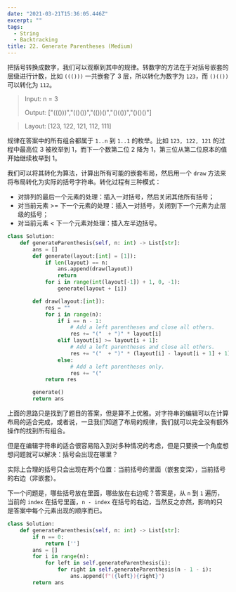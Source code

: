 ```yaml
---
date: "2021-03-21T15:36:05.446Z"
excerpt: ""
tags:
  - String
  - Backtracking
title: 22. Generate Parentheses (Medium)
---
```


把括号转换成数字，我们可以观察到其中的规律。转数字的方法在于对括号嵌套的层级进行计数，比如 `((()))` 一共嵌套了 3 层，所以转化为数字为 `123`，而 `()(())` 可以转化为 `112`。

> Input: n = 3
>
> Output: ["((()))","(()())","(())()","()(())","()()()"]

> Layout: [123, 122, 121, 112, 111]

规律在答案中的所有组合都属于 `1..n` 到 `1..1` 的枚举。比如 `123, 122, 121` 的过程中最高位 3 被枚举到 1，而下一个数第二位 2 降为 1，第三位从第二位原本的值开始继续枚举到 1。

我们可以将其转化为算法，计算出所有可能的嵌套布局，然后用一个 `draw` 方法来将布局转化为实际的括号字符串。转化过程有三种模式：

- 对排列的最后一个元素的处理：插入一对括号，然后关闭其他所有括号；
- 对当前元素 >= 下一个元素的处理：插入一对括号，关闭到下一个元素为止层级的括号；
- 对当前元素 < 下一个元素对处理：插入左半边括号。

```python
class Solution:
    def generateParenthesis(self, n: int) -> List[str]:
        ans = []
        def generate(layout:[int] = [1]):
            if len(layout) == n:
                ans.append(draw(layout))
                return
            for i in range(int(layout[-1]) + 1, 0, -1):
                generate(layout + [i])

        def draw(layout:[int]):
            res = ""
            for i in range(n):
                if i == n - 1:
                    # Add a left parentheses and close all others.
                    res += "("  + ")" * layout[i]
                elif layout[i] >= layout[i + 1]:
                    # Add a left parentheses and close all others.
                    res += "("  + ")" * (layout[i] - layout[i + 1] + 1)
                else:
                    # Add a left parentheses only.
                    res += "("
            return res

        generate()
        return ans
```

上面的思路只是找到了题目的答案，但是算不上优雅。对字符串的编辑可以在计算布局的适合完成，或者说，一旦我们知道了布局的规律，我们就可以完全没有额外操作的找到所有组合。

但是在编辑字符串的适合很容易陷入到对多种情况的考虑，但是只要换一个角度想想问题就可以解决：括号会出现在哪里？

实际上合理的括号只会出现在两个位置：当前括号的里面（嵌套变深），当前括号的右边（非嵌套）。

下一个问题是，哪些括号放在里面，哪些放在右边呢？答案是，从 `n` 到 `1` 遍历，当前的 `index` 在括号里面，`n - index` 在括号的右边，当然反之亦然，影响的只是答案中每个元素出现的顺序而已。

```python
class Solution:
    def generateParenthesis(self, n: int) -> List[str]:
        if n == 0:
            return ['']
        ans = []
        for i in range(n):
            for left in self.generateParenthesis(i):
                for right in self.generateParenthesis(n - 1 - i):
                    ans.append(f"({left}){right}")
        return ans
```
